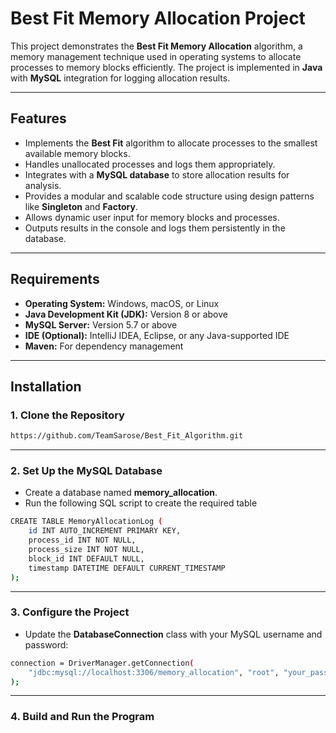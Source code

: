 # Best Fit Memory Allocation Project

This project demonstrates the **Best Fit Memory Allocation** algorithm, a memory management technique used in operating systems to allocate processes to memory blocks efficiently. The project is implemented in **Java** with **MySQL** integration for logging allocation results.

---

## Features

- Implements the **Best Fit** algorithm to allocate processes to the smallest available memory blocks.
- Handles unallocated processes and logs them appropriately.
- Integrates with a **MySQL database** to store allocation results for analysis.
- Provides a modular and scalable code structure using design patterns like **Singleton** and **Factory**.
- Allows dynamic user input for memory blocks and processes.
- Outputs results in the console and logs them persistently in the database.

---

## Requirements

- **Operating System:** Windows, macOS, or Linux
- **Java Development Kit (JDK):** Version 8 or above
- **MySQL Server:** Version 5.7 or above
- **IDE (Optional):** IntelliJ IDEA, Eclipse, or any Java-supported IDE
- **Maven:** For dependency management

---

## Installation

### 1. Clone the Repository
```bash
https://github.com/TeamSarose/Best_Fit_Algorithm.git
```

---

### 2. Set Up the MySQL Database
- Create a database named **memory_allocation**.
- Run the following SQL script to create the required table
```bash
CREATE TABLE MemoryAllocationLog (
    id INT AUTO_INCREMENT PRIMARY KEY,
    process_id INT NOT NULL,
    process_size INT NOT NULL,
    block_id INT DEFAULT NULL,
    timestamp DATETIME DEFAULT CURRENT_TIMESTAMP
);
```

---

### 3. Configure the Project
- Update the **DatabaseConnection** class with your MySQL username and password:
```bash
connection = DriverManager.getConnection(
    "jdbc:mysql://localhost:3306/memory_allocation", "root", "your_password"
);
```

---

### 4. Build and Run the Program



